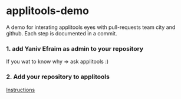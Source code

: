 # applitools-demo
A demo for interating applitools eyes with pull-requests team city and github. Each step is documented in a commit.

### 1. add Yaniv Efraim as admin to your repository
If you wat to know why => ask applitools :)

### 2. Add your repository to applitools
[Instructions](https://docs.google.com/document/d/1YIyLka9BaWvHOCyipFg0YJlijQCf0UA988Z-g4glwtw/edit)